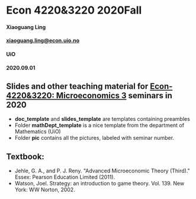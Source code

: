 # Econ 4220&3220 2020Fall

#### Xiaoguang Ling
#### xiaoguang.ling@econ.uio.no
#### UiO
#### 2020.09.01

## Slides and other teaching material for [Econ-4220&3220: Microeconomics 3](https://www.uio.no/studier/emner/sv/oekonomi/ECON3220/index.html) seminars in 2020

* **doc_template** and **slides_template** are templates containing preambles
* Folder **mathDept_template** is a nice template from the department of Mathematics (UiO)
* Folder **pic** contains all the pictures, labeled with seminar number.

## Textbook:

* Jehle, G. A., and P. J. Reny. "Advanced Microeconomic Theory (Third)." Essex: Pearson Education Limited (2011).
* Watson, Joel. Strategy: an introduction to game theory. Vol. 139. New York: WW Norton, 2002.

